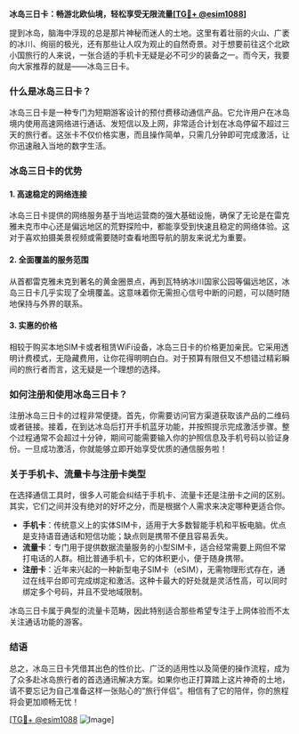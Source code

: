 **冰岛三日卡：畅游北欧仙境，轻松享受无限流量[[TG💪+ @esim1088](https://t.me/s/esim1088)]**

提到冰岛，脑海中浮现的总是那片神秘而迷人的土地。这里有着壮丽的火山、广袤的冰川、绚丽的极光，还有那些让人叹为观止的自然奇景。对于想要前往这个北欧小国旅行的人来说，一张合适的手机卡无疑是必不可少的装备之一。而今天，我要向大家推荐的就是——冰岛三日卡。

### 什么是冰岛三日卡？

冰岛三日卡是一种专门为短期游客设计的预付费移动通信产品。它允许用户在冰岛境内使用高速网络进行通话、发短信以及上网，非常适合计划在冰岛停留不超过三天的旅行者。这张卡不仅价格实惠，而且操作简单，只需几分钟即可完成激活，让你迅速融入当地的数字生活。

### 冰岛三日卡的优势

#### 1. 高速稳定的网络连接
冰岛三日卡提供的网络服务基于当地运营商的强大基础设施，确保了无论是在雷克雅未克市中心还是偏远地区的荒野探险中，都能享受到快速且稳定的网络体验。这对于喜欢拍摄美景视频或需要随时查看地图导航的朋友来说尤为重要。

#### 2. 全面覆盖的服务范围
从首都雷克雅未克到著名的黄金圈景点，再到瓦特纳冰川国家公园等偏远地区，冰岛三日卡几乎实现了全境覆盖。这意味着你无需担心信号中断的问题，可以随时随地保持与外界的联系。

#### 3. 实惠的价格
相较于购买本地SIM卡或者租赁WiFi设备，冰岛三日卡的价格更加亲民。它采用透明计费模式，无隐藏费用，让你花得明明白白。对于预算有限但又不想错过精彩瞬间的旅行者而言，这无疑是一个理想的选择。

### 如何注册和使用冰岛三日卡？

注册冰岛三日卡的过程非常便捷。首先，你需要访问官方渠道获取该产品的二维码或者链接。接着，在到达冰岛后打开手机蓝牙功能，并按照提示完成激活步骤。整个过程通常不会超过十分钟，期间可能需要输入你的护照信息及手机号码以验证身份。一旦成功激活，你就能够立即开始享受优质的通信服务啦！

### 关于手机卡、流量卡与注册卡类型

在选择通信工具时，很多人可能会纠结于手机卡、流量卡还是注册卡之间的区别。其实，它们之间并没有绝对的好坏之分，而是根据个人需求来决定哪种更适合你。

- **手机卡**：传统意义上的实体SIM卡，适用于大多数智能手机和平板电脑。优点是支持语音通话和短信功能；缺点则是携带不便且容易丢失。
- **流量卡**：专门用于提供数据流量服务的小型SIM卡，适合经常需要上网但不常打电话的人群。相比普通手机卡，它的体积更小，便于随身携带。
- **注册卡**：近年来兴起的一种新型电子SIM卡（eSIM），无需物理形式存在，通过在线平台即可完成绑定和激活。这种卡最大的好处就是灵活性高，可以同时绑定多个号码，并且不受地域限制。

冰岛三日卡属于典型的流量卡范畴，因此特别适合那些希望专注于上网体验而不太关注通话功能的游客。

### 结语

总之，冰岛三日卡凭借其出色的性价比、广泛的适用性以及简便的操作流程，成为了众多赴冰岛旅行者的首选通讯解决方案。如果你也正打算踏上这片神奇的土地，请不要忘记为自己准备这样一张贴心的“旅行伴侣”。相信有了它的陪伴，你的旅程将会更加顺畅无忧！

[[TG💪+ @esim1088](https://t.me/s/esim1088) ![Image](https://i.postimg.cc/4NQfJmqS/Snipaste-2025-05-13-00-14-12.png)]